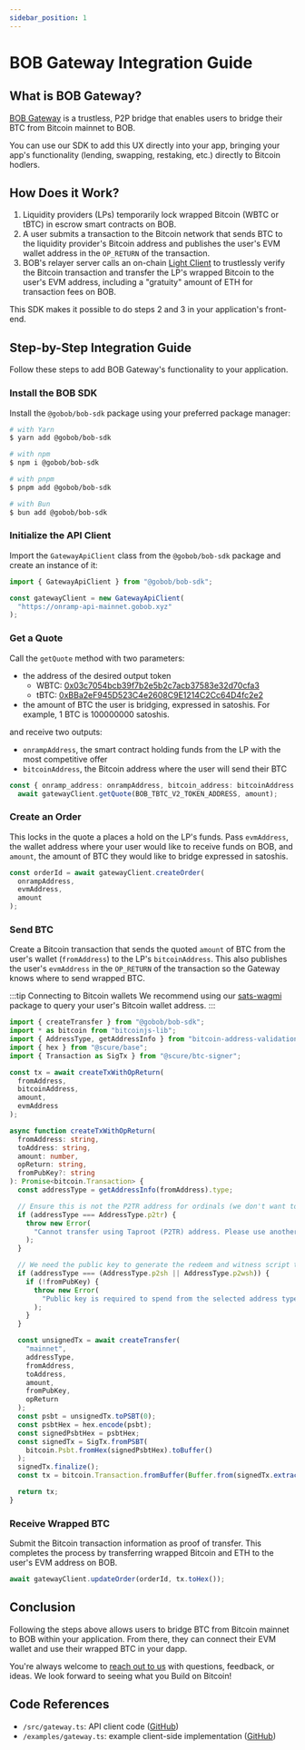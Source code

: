 ```yaml
---
sidebar_position: 1
---
```


# BOB Gateway Integration Guide

## What is BOB Gateway?

[BOB Gateway](https://docs.gobob.xyz/docs/learn/guides/bitcoin-bridge/) is a trustless, P2P bridge that enables users to bridge their BTC from Bitcoin mainnet to BOB.

You can use our SDK to add this UX directly into your app, bringing your app's functionality (lending, swapping, restaking, etc.) directly to Bitcoin hodlers.

## How Does it Work?

1. Liquidity providers (LPs) temporarily lock wrapped Bitcoin (WBTC or tBTC) in escrow smart contracts on BOB.
2. A user submits a transaction to the Bitcoin network that sends BTC to the liquidity provider's Bitcoin address and publishes the user's EVM wallet address in the `OP_RETURN` of the transaction.
3. BOB's relayer server calls an on-chain [Light Client](../examples/btc-swap/index.mdx) to trustlessly verify the Bitcoin transaction and transfer the LP's wrapped Bitcoin to the user's EVM address, including a "gratuity" amount of ETH for transaction fees on BOB.

This SDK makes it possible to do steps 2 and 3 in your application's front-end.

## Step-by-Step Integration Guide

Follow these steps to add BOB Gateway's functionality to your application.

### Install the BOB SDK

Install the `@gobob/bob-sdk` package using your preferred package manager:

```sh
# with Yarn
$ yarn add @gobob/bob-sdk

# with npm
$ npm i @gobob/bob-sdk

# with pnpm
$ pnpm add @gobob/bob-sdk

# with Bun
$ bun add @gobob/bob-sdk
```

### Initialize the API Client

Import the `GatewayApiClient` class from the `@gobob/bob-sdk` package and create an instance of it:

```ts title="/src/utils/gateway.ts"
import { GatewayApiClient } from "@gobob/bob-sdk";

const gatewayClient = new GatewayApiClient(
  "https://onramp-api-mainnet.gobob.xyz"
);
```

### Get a Quote

Call the `getQuote` method with two parameters:

- the address of the desired output token
  - WBTC: [0x03c7054bcb39f7b2e5b2c7acb37583e32d70cfa3](https://explorer.gobob.xyz/address/0x03c7054bcb39f7b2e5b2c7acb37583e32d70cfa3)
  - tBTC: [0xBBa2eF945D523C4e2608C9E1214C2Cc64D4fc2e2](https://explorer.gobob.xyz/address/0xBBa2eF945D523C4e2608C9E1214C2Cc64D4fc2e2)
- the amount of BTC the user is bridging, expressed in satoshis. For example, 1 BTC is 100000000 satoshis.

and receive two outputs:

- `onrampAddress`, the smart contract holding funds from the LP with the most competitive offer
- `bitcoinAddress`, the Bitcoin address where the user will send their BTC

```ts title="/src/utils/gateway.ts"
const { onramp_address: onrampAddress, bitcoin_address: bitcoinAddress } =
  await gatewayClient.getQuote(BOB_TBTC_V2_TOKEN_ADDRESS, amount);
```

### Create an Order

This locks in the quote a places a hold on the LP's funds. Pass `evmAddress`, the wallet address where your user would like to receive funds on BOB, and `amount`, the amount of BTC they would like to bridge expressed in satoshis.

```ts title="/src/utils/gateway.ts"
const orderId = await gatewayClient.createOrder(
  onrampAddress,
  evmAddress,
  amount
);
```

### Send BTC

Create a Bitcoin transaction that sends the quoted `amount` of BTC from the user's wallet (`fromAddress`) to the LP's `bitcoinAddress`. This also publishes the user's `evmAddress` in the `OP_RETURN` of the transaction so the Gateway knows where to send wrapped BTC.

:::tip Connecting to Bitcoin wallets
We recommend using our [sats-wagmi](./sats-wagmi.md) package to query your user's Bitcoin wallet address.
:::

```ts title="/src/utils/gateway.ts"
import { createTransfer } from "@gobob/bob-sdk";
import * as bitcoin from "bitcoinjs-lib";
import { AddressType, getAddressInfo } from "bitcoin-address-validation";
import { hex } from "@scure/base";
import { Transaction as SigTx } from "@scure/btc-signer";

const tx = await createTxWithOpReturn(
  fromAddress,
  bitcoinAddress,
  amount,
  evmAddress
);

async function createTxWithOpReturn(
  fromAddress: string,
  toAddress: string,
  amount: number,
  opReturn: string,
  fromPubKey?: string
): Promise<bitcoin.Transaction> {
  const addressType = getAddressInfo(fromAddress).type;

  // Ensure this is not the P2TR address for ordinals (we don't want to spend from it)
  if (addressType === AddressType.p2tr) {
    throw new Error(
      "Cannot transfer using Taproot (P2TR) address. Please use another address type."
    );
  }

  // We need the public key to generate the redeem and witness script to spend the scripts
  if (addressType === (AddressType.p2sh || AddressType.p2wsh)) {
    if (!fromPubKey) {
      throw new Error(
        "Public key is required to spend from the selected address type"
      );
    }
  }

  const unsignedTx = await createTransfer(
    "mainnet",
    addressType,
    fromAddress,
    toAddress,
    amount,
    fromPubKey,
    opReturn
  );
  const psbt = unsignedTx.toPSBT(0);
  const psbtHex = hex.encode(psbt);
  const signedPsbtHex = psbtHex;
  const signedTx = SigTx.fromPSBT(
    bitcoin.Psbt.fromHex(signedPsbtHex).toBuffer()
  );
  signedTx.finalize();
  const tx = bitcoin.Transaction.fromBuffer(Buffer.from(signedTx.extract()));

  return tx;
}
```

### Receive Wrapped BTC

Submit the Bitcoin transaction information as proof of transfer. This completes the process by transferring wrapped Bitcoin and ETH to the user's EVM address on BOB.

```ts
await gatewayClient.updateOrder(orderId, tx.toHex());
```

## Conclusion

Following the steps above allows users to bridge BTC from Bitcoin mainnet to BOB within your application. From there, they can connect their EVM wallet and use their wrapped BTC in your dapp.

You're always welcome to [reach out to us](../../learn/introduction/contribution.md) with questions, feedback, or ideas. We look forward to seeing what you Build on Bitcoin!

## Code References

- `/src/gateway.ts`: API client code ([GitHub](https://github.com/bob-collective/bob/blob/master/sdk/src/gateway.ts))
- `/examples/gateway.ts`: example client-side implementation ([GitHub](https://github.com/bob-collective/bob/blob/master/sdk/examples/gateway.ts))
